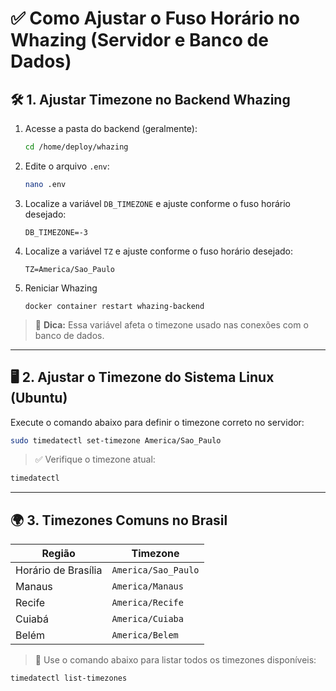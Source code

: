 # ✅ **Como Ajustar o Fuso Horário no Whazing (Servidor e Banco de Dados)**

## 🛠️ 1. Ajustar Timezone no Backend Whazing

1. Acesse a pasta do backend (geralmente):

   ```bash
   cd /home/deploy/whazing
   ```

2. Edite o arquivo `.env`:

   ```bash
   nano .env
   ```

3. Localize a variável `DB_TIMEZONE` e ajuste conforme o fuso horário desejado:

   ```env
   DB_TIMEZONE=-3
   ```
   
4. Localize a variável `TZ` e ajuste conforme o fuso horário desejado:

   ```env
   TZ=America/Sao_Paulo
   ```

5. Reniciar Whazing

   ```env
   docker container restart whazing-backend
   ```

> 📌 **Dica:** Essa variável afeta o timezone usado nas conexões com o banco de dados.

---

## 🖥️ 2. Ajustar o Timezone do Sistema Linux (Ubuntu)

Execute o comando abaixo para definir o timezone correto no servidor:

```bash
sudo timedatectl set-timezone America/Sao_Paulo
```

> ✅ Verifique o timezone atual:

```bash
timedatectl
```

---

## 🌍 3. Timezones Comuns no Brasil

| Região              | Timezone            |
| ------------------- | ------------------- |
| Horário de Brasília | `America/Sao_Paulo` |
| Manaus              | `America/Manaus`    |
| Recife              | `America/Recife`    |
| Cuiabá              | `America/Cuiaba`    |
| Belém               | `America/Belem`     |

> 🧭 Use o comando abaixo para listar todos os timezones disponíveis:

```bash
timedatectl list-timezones
```